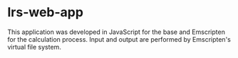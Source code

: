 # lrs-web-app
This application was developed in JavaScript for the base and Emscripten for the calculation process. Input and output are performed by Emscripten's virtual file system.

